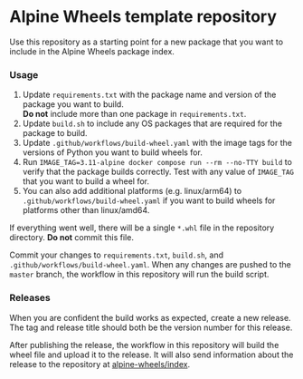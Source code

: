 # Alpine Wheels template repository

Use this repository as a starting point for a new package that you want to include in the Alpine Wheels package index.

### Usage

1. Update `requirements.txt` with the package name and version of the package you want to build.  
   **Do not** include more than one package in `requirements.txt`.
2. Update `build.sh` to include any OS packages that are required for the package to build.
3. Update `.github/workflows/build-wheel.yaml` with the image tags for the versions of Python you want to build wheels 
   for.
4. Run `IMAGE_TAG=3.11-alpine docker compose run --rm --no-TTY build` to verify that the package builds correctly.
   Test with any value of `IMAGE_TAG` that you want to build a wheel for.
5. You can also add additional platforms (e.g. linux/arm64) to `.github/workflows/build-wheel.yaml` if you want to build
   wheels for platforms other than linux/amd64.

If everything went well, there will be a single `*.whl` file in the repository directory. **Do not** commit this file.

Commit your changes to `requirements.txt`, `build.sh`, and `.github/workflows/build-wheel.yaml`. When any changes are
pushed to the `master` branch, the workflow in this repository will run the build script.

### Releases

When you are confident the build works as expected, create a new release. The tag and release title should both be the
version number for this release.

After publishing the release, the workflow in this repository will build the wheel file and upload it to the release. It
will also send information about the release to the repository at [alpine-wheels/index][a].

[a]: https://github.com/alpine-wheels/index
